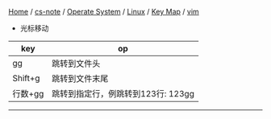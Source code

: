[Home](https://mengxianbin.github.io) /
[cs-note](https://mengxianbin.github.io/cs-note/content) /
[Operate System](https://mengxianbin.github.io/cs-note/content/Operate%20System) /
[Linux](https://mengxianbin.github.io/cs-note/content/Operate%20System/Linux) /
[Key Map](https://mengxianbin.github.io/cs-note/content/Operate%20System/Linux/Key%20Map) /
[vim](https://mengxianbin.github.io/cs-note/content/Operate%20System/Linux/Key%20Map/vim)


* 光标移动

| key     | op                                 |
|---------|------------------------------------|
| gg      | 跳转到文件头                       |
| Shift+g | 跳转到文件末尾                     |
| 行数+gg | 跳转到指定行，例跳转到123行: 123gg |

---
